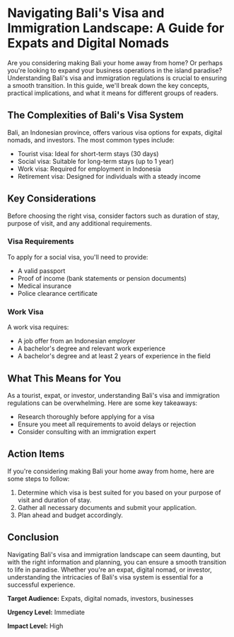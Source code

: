 # **Navigating Bali's Visa and Immigration Landscape: A Guide for Expats and Digital Nomads**

Are you considering making Bali your home away from home? Or perhaps you're looking to expand your business operations in the island paradise? Understanding Bali's visa and immigration regulations is crucial to ensuring a smooth transition. In this guide, we'll break down the key concepts, practical implications, and what it means for different groups of readers.

## **The Complexities of Bali's Visa System**

Bali, an Indonesian province, offers various visa options for expats, digital nomads, and investors. The most common types include:

*   Tourist visa: Ideal for short-term stays (30 days)
*   Social visa: Suitable for long-term stays (up to 1 year)
*   Work visa: Required for employment in Indonesia
*   Retirement visa: Designed for individuals with a steady income

## **Key Considerations**

Before choosing the right visa, consider factors such as duration of stay, purpose of visit, and any additional requirements.

### **Visa Requirements**

To apply for a social visa, you'll need to provide:

*   A valid passport
*   Proof of income (bank statements or pension documents)
*   Medical insurance
*   Police clearance certificate

### **Work Visa**

A work visa requires:

*   A job offer from an Indonesian employer
*   A bachelor's degree and relevant work experience
*   A bachelor's degree and at least 2 years of experience in the field

## **What This Means for You**

As a tourist, expat, or investor, understanding Bali's visa and immigration regulations can be overwhelming. Here are some key takeaways:

*   Research thoroughly before applying for a visa
*   Ensure you meet all requirements to avoid delays or rejection
*   Consider consulting with an immigration expert

## **Action Items**

If you're considering making Bali your home away from home, here are some steps to follow:

1.  Determine which visa is best suited for you based on your purpose of visit and duration of stay.
2.  Gather all necessary documents and submit your application.
3.  Plan ahead and budget accordingly.

## **Conclusion**

Navigating Bali's visa and immigration landscape can seem daunting, but with the right information and planning, you can ensure a smooth transition to life in paradise. Whether you're an expat, digital nomad, or investor, understanding the intricacies of Bali's visa system is essential for a successful experience.

**Target Audience:** Expats, digital nomads, investors, businesses

**Urgency Level:** Immediate

**Impact Level:** High